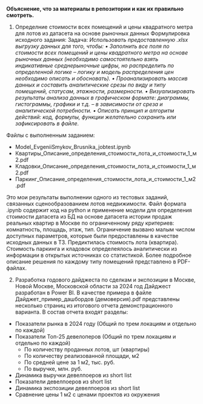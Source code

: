**Объяснение, что за материалы в репозитории и как их правильно смотреть.**


1. Определние стоимости всех помещений и цены квадратного метра для лотов из датасета на основе рыночных данных
Формулировка исходного задания:
Задача:
      _Использовать предоставленную .xlsx выгрузку данных для того, чтобы:
      • Заполнить все поля по стоимости всех помещений и цены квадратного метра на основе рыночных данных (необходимо самостоятельно взять индикативные среднерыночные цифры, но распределить по определенной логике – логику и модель распределения цен необходимо описать и обосновать).
      • Проанализировать массив данных и составить аналитические срезы по виду и типу помещений, статусам, этажности, размерности.
      • Визуализировать результаты анализа данных в графическом формате: диаграммы, гистограммы, графики и т.д. – в зависимости от среза и аналитической потребности.
      • Описать принцип и алгоритм действий: код, формулы, функции желательно сохранить или зафиксировать в файле._

Файлы с выполненным заданием:
  * Model_EvgeniiSmykov_Brusnika_jobtest.ipynb
  * Квартиры_Описание_определения_стоимости_лота_и_стоимости_1_м2.pdf
  * Кладовки_Описание_определения_стоимости_лота_и_стоимости_1_м2.pdf
  * Паркинг_Описание_определения_стоимости_лота_и_стоимости_1_м2.pdf

Это мои результаты выполнении одного из тестовых заданий, связанных сценообразованием лотов недвижимости.
Файл формата .ipynb содержит код на python и применение модели для определения стоимости датасета из БД на основе датасета истории продаж реальных квартир в Москве по ограниченному ряду критериев: комнатность, площадь, этаж, тип. 
Ограничение вызвано малым числом доступных параметров, которые были предоставлены в качестве исходных данных в ТЗ. Предиктилась стоимость лота (квартира). Стоимость паркинга и кладовок определеялось аналитически из информации в открытых источниках со статистикой.
Более подробное описание решения по каждому типу помещений представлено в PDF-файлах.


2. Разработка годового дайджеста по сделкам и экспозиции в Москве, Новой Москве, Московской области за 2024 год
Дайджест разработан в Power BI. В качестве примера в файле Дайджет_пример_дашбордов (демоверсия).pdf представлены несколько страниц из итогового отчета демонстрационного варианта.
В состав отчета входят разделы:
  * Показатели рынка в 2024 году (Общий по трем локациям и отдельно по каждой)
  * Показатели Топ-25 девелоперов (Общий по трем локациям и отдельно по каждой)
      * По количеству проданных лотов, шт (квартиры)
      * По количеству реализованной площади, м2
      * По средней цене за 1 м2, тыс. руб.
      * По выручке, млн. руб.
  * Динамика выручки девелпоеров из short list
  * Показатели девелпоеров из short list
  * Динамика экспозиции девелпоеров из short list
  * Сравнение цены 1 м2 с ценами проектов из окружения
